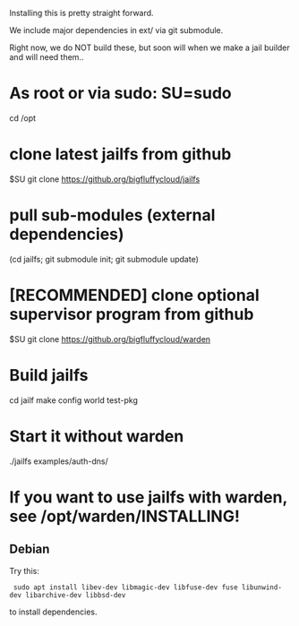 Installing this is pretty straight forward.

We include major dependencies in ext/ via git submodule.

Right now, we do NOT build these, but soon will when we
make a jail builder and will need them..

# As root or via sudo: SU=sudo
cd /opt

# clone latest jailfs from github
$SU git clone https://github.org/bigfluffycloud/jailfs 

# pull sub-modules (external dependencies)
(cd jailfs; git submodule init; git submodule update)

# [RECOMMENDED] clone optional supervisor program from github
$SU git clone https://github.org/bigfluffycloud/warden

# Build jailfs
cd jailf
make config world test-pkg

# Start it without warden
./jailfs examples/auth-dns/


####
# If you want to use jailfs with warden, see /opt/warden/INSTALLING!
####

Debian
------
Try this:
```
 sudo apt install libev-dev libmagic-dev libfuse-dev fuse libunwind-dev libarchive-dev libbsd-dev
```
to install dependencies.
